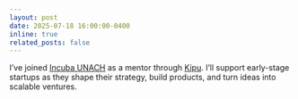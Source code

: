 ```yaml
---
layout: post
date: 2025-07-18 16:00:00-0400
inline: true
related_posts: false
---
```


I’ve joined [Incuba UNACH](https://www.linkedin.com/company/incubaunach/) as a mentor through [Kipu](https://kipuai.com/). I’ll support early-stage startups as they shape their strategy, build products, and turn ideas into scalable ventures.